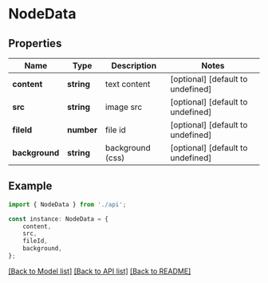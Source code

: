 # NodeData


## Properties

Name | Type | Description | Notes
------------ | ------------- | ------------- | -------------
**content** | **string** | text content | [optional] [default to undefined]
**src** | **string** | image src | [optional] [default to undefined]
**fileId** | **number** | file id | [optional] [default to undefined]
**background** | **string** | background (css) | [optional] [default to undefined]

## Example

```typescript
import { NodeData } from './api';

const instance: NodeData = {
    content,
    src,
    fileId,
    background,
};
```

[[Back to Model list]](../README.md#documentation-for-models) [[Back to API list]](../README.md#documentation-for-api-endpoints) [[Back to README]](../README.md)
